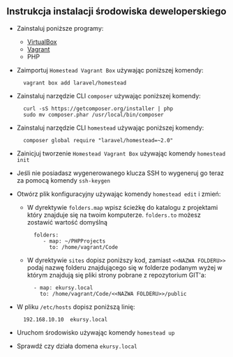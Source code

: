 ## Instrukcja instalacji środowiska deweloperskiego

- Zainstaluj poniższe programy:
	- [VirtualBox](https://www.virtualbox.org/wiki/Downloads)
	- [Vagrant](http://www.vagrantup.com/downloads.html)
	- PHP
- Zaimportuj `Homestead Vagrant Box` używając poniższej komendy:
		
		vagrant box add laravel/homestead	
		
- Zainstaluj narzędzie CLI `composer` używając poniższej komendy:

		curl -sS https://getcomposer.org/installer | php
		sudo mv composer.phar /usr/local/bin/composer
		
- Zainstaluj narzędzie CLI `homestead` używając poniższej komendy:

		composer global require "laravel/homestead=~2.0"

- Zainicjuj tworzenie `Homestead Vagrant Box` używając komendy `homestead init`
		
- Jeśli nie posiadasz wygenerowanego klucza SSH to wygeneruj go teraz za pomocą komendy `ssh-keygen`

- Otwórz plik konfiguracyjny używając komendy `homestead edit` i zmień:
	
	- W dyrektywie `folders.map` wpisz ścieżkę do katalogu z projektami który znajduje się na twoim komputerze. `folders.to` możesz zostawić wartość domyślną
	
			folders:
    		   - map: ~/PHPProjects
			     to: /home/vagrant/Code
			     
	- W dyrektywie `sites` dopisz poniższy kod, zamiast `<<NAZWA FOLDERU>>` podaj nazwę folderu znajdującego się w folderze podanym wyżej w którym znajdują się pliki strony pobrane z repozytorium GIT'a:
	
    		- map: ekursy.local
      		  to: /home/vagrant/Code/<<NAZWA FOLDERU>>/public
      		  
- W pliku `/etc/hosts` dopisz poniższą linię:

		192.168.10.10  ekursy.local
		
- Uruchom środowisko używając komendy `homestead up`

- Sprawdź czy działa domena `ekursy.local`
